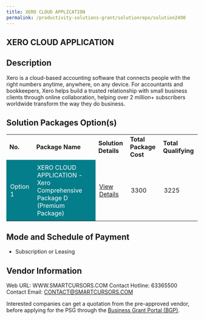 ```yaml
---
title: XERO CLOUD APPLICATION
permalink: /productivity-solutions-grant/solutionrepo/solution2490
---
```


## XERO CLOUD APPLICATION

## Description

Xero is a cloud-based accounting software that connects people with the right numbers anytime, anywhere, on any device. For accountants and bookkeepers, Xero helps build a trusted relationship with small business clients through online collaboration, helping over 2 million+ subscribers worldwide transform the way they do business.

## Solution Packages Option(s)

<table>
<tr>
<td><b>No.</b></td>
<td><b>Package Name</b></td>
<td><b>Solution Details</b></td>
<td><b>Total Package Cost</b></td>
<td><b>Total Qualifying</b></td>
</tr>
<tr>
<td style='padding: 10px; background-color: #037E8A; color: #FFFFFF;'>Option 1</td>
<td style='padding: 10px; background-color: #037E8A; color: #FFFFFF;'>XERO CLOUD APPLICATION - Xero Comprehensive Package D (Premium Package)</td>
<td style='padding: 10px;'><a href='https://www.gobusiness.gov.sg/images/psg/SmartCursors_Xero_Cloud_20200659_Desensitised_Annex_3_Part_4.pdf' target='_blank'>View Details</a></td>
<td style='padding: 10px;'>3300</td>
<td style='padding: 10px;'>3225</td>
</tr>
</table>

## Mode and Schedule of Payment

 - Subscription or Leasing

## Vendor Information

 Web URL: WWW.SMARTCURSORS.COM 
Contact Hotline: 63365500 
Contact Email: CONTACT@SMARTCURSORS.COM 


Interested companies can get a quotation from the pre-approved vendor, before applying for the PSG through the <a href='https://www.businessgrants.gov.sg/'>Business Grant Portal (BGP)</a>.

<script src="/jquery/resize-tables.js"></script>

